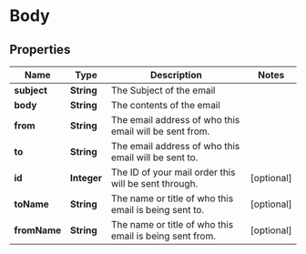 # Body

## Properties
Name | Type | Description | Notes
------------ | ------------- | ------------- | -------------
**subject** | **String** | The Subject of the email | 
**body** | **String** | The contents of the email | 
**from** | **String** | The email address of who this email will be sent from. | 
**to** | **String** | The email address of who this email will be sent to. | 
**id** | **Integer** | The ID of your mail order this will be sent through. |  [optional]
**toName** | **String** | The name or title of who this email is being sent to. |  [optional]
**fromName** | **String** | The name or title of who this email is being sent from. |  [optional]
